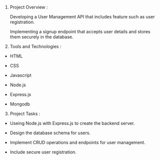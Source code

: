1. Project Overview :

   Developing a User Management API that includes feature such as user
   registration.
  
   Implementing a signup endpoint that accepts user details and stores them securely in the
   database.

2. Tools and Technologies :

* HTML

* CSS

* Javascript

* Node.js

* Express.js

* Mongodb



3. Project Tasks :


 * Useing Node.js with Express.js to create the backend server.
 
 * Design the database schema for users.
 
 * Implement CRUD operations and endpoints for user management.
 
 * Include secure user registration.
